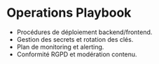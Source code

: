 # Operations Playbook

- Procédures de déploiement backend/frontend.
- Gestion des secrets et rotation des clés.
- Plan de monitoring et alerting.
- Conformité RGPD et modération contenu.

